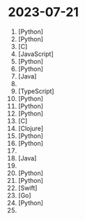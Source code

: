 # 2023-07-21

1. [](https://github.comundefined "Advanced Python Mastery (course by @dabeaz)") [Python]
2. [](https://github.comundefined "Examples and recipes for Llama 2 model") [Python]
3. [](https://github.comundefined "Port of Facebook's LLaMA model in C/C++") [C]
4. [](https://github.comundefined "Your own API Hub to learn and master API interaction. Ideal for frontend, mobile dev and backend developers.") [JavaScript]
5. [](https://github.comundefined "A gradio web UI for running Large Language Models like LLaMA, llama.cpp, GPT-J, Pythia, OPT, and GALACTICA.") [Python]
6. [](https://github.comundefined "Open source implementation of the ChatGPT Code Interpreter 👾") [Python]
7. [](https://github.comundefined "A blazing fast multi-language serialization framework powered by jit and zero-copy") [Java]
8. [](https://github.comundefined "📚 Freely available programming books") 
9. [](https://github.comundefined "🌐 All-in-one website OSINT tool for analysing any website") [TypeScript]
10. [](https://github.comundefined "Evals is a framework for evaluating LLMs and LLM systems, and an open-source registry of benchmarks.") [Python]
11. [](https://github.comundefined "Inference code for LLaMA models") [Python]
12. [](https://github.comundefined "LLaMA v2 Chatbot") [Python]
13. [](https://github.comundefined "Get up and running with large language models locally") [C]
14. [](https://github.comundefined "A privacy-first, open-source platform for knowledge management and collaboration. Download link: http://github.com/logseq/logseq/releases. roadmap: http://trello.com/b/8txSM12G/roadmap") [Clojure]
15. [](https://github.comundefined "Scale LLM Engine public repository") [Python]
16. [](https://github.comundefined "🌸 Run large language models at home, BitTorrent-style. Fine-tuning and inference up to 10x faster than offloading") [Python]
17. [](https://github.comundefined "精益副业：程序员如何优雅地做副业") 
18. [](https://github.comundefined "🇨🇳 GitHub中文排行榜，各语言分设「软件 | 资料」榜单，精准定位中文好项目。各取所需，高效学习。") [Java]
19. [](https://github.comundefined "") 
20. [](https://github.comundefined "Fast and memory-efficient exact attention") [Python]
21. [](https://github.comundefined "🚀🎬 ShortGPT - An experimental AI framework for automated short/video content creation. Enables creators to rapidly produce, manage, and deliver content using AI and automation.") [Python]
22. [](https://github.comundefined "🎙️🤖Create, Customize and Talk to your AI Character/Companion in Realtime (All in One Codebase!). Have a natural seamless conversation with AI everywhere (mobile, web and terminal) using LLM OpenAI GPT3.5/4, Anthropic Claude2, Chroma Vector DB, Whisper Speech2Text, ElevenLabs Text2Speech🎙️🤖") [Swift]
23. [](https://github.comundefined "Scalable unofficial ChatGPT API for production.") [Go]
24. [](https://github.comundefined "Enable everyone to develop, optimize and deploy AI models natively on everyone's devices.") [Python]
25. [](https://github.comundefined "") 

